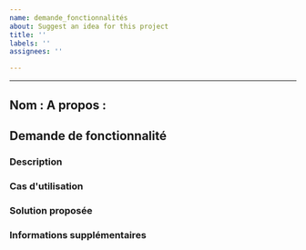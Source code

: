 ```yaml
---
name: demande_fonctionnalités
about: Suggest an idea for this project
title: ''
labels: ''
assignees: ''

---
```


---
Nom : 
A propos : 
---
## Demande de fonctionnalité

### Description

### Cas d'utilisation

### Solution proposée

### Informations supplémentaires
